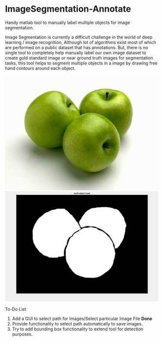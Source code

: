 # ImageSegmentation-Annotate
Handy matlab tool to manually label multiple objects for image segmentation.

Image Segmentation is currently a difficult challenge in the world of deep learning / image recognition,
Although lot of algorithms exist most of which are performed on a public dataset that has annotations. 
But, there is no single tool to completely help manually label our own image dataset to create gold standard image or near ground truth images for segmentation tasks, this tool helps to segment multiple objects in a image by drawing free hand contours around each object.

![Alt text](https://github.com/Viswa14/ImageSegmentation-Annotate/blob/master/object-001.jpg?raw=true "Object-Source Image") <br>
![Alt text](https://github.com/Viswa14/ImageSegmentation-Annotate/blob/master/LabelledImage.PNG?raw=true "Object-ManuallyLabeled Image") <br>

To-Do List <br>
1. Add a GUI to select path for Images/Select particular Image File    <strong> Done </strong> <br>
2. Provide functionality to select path automatically to save images. <br>
3. Try to add bounding box functionality to extend tool for detection purposes.


